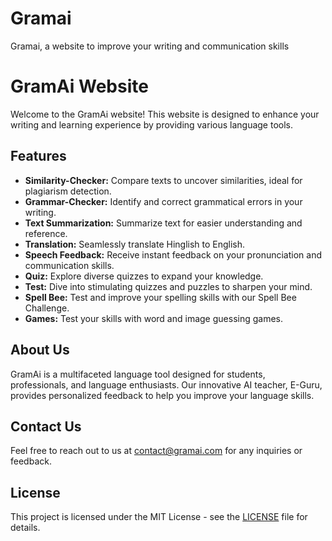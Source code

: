 # Gramai
Gramai, a website to improve your writing and communication skills
# GramAi Website

Welcome to the GramAi website! This website is designed to enhance your writing and learning experience by providing various language tools. 

## Features

- **Similarity-Checker:** Compare texts to uncover similarities, ideal for plagiarism detection.
- **Grammar-Checker:** Identify and correct grammatical errors in your writing.
- **Text Summarization:** Summarize text for easier understanding and reference.
- **Translation:** Seamlessly translate Hinglish to English.
- **Speech Feedback:** Receive instant feedback on your pronunciation and communication skills.
- **Quiz:** Explore diverse quizzes to expand your knowledge.
- **Test:** Dive into stimulating quizzes and puzzles to sharpen your mind.
- **Spell Bee:** Test and improve your spelling skills with our Spell Bee Challenge.
- **Games:** Test your skills with word and image guessing games.

## About Us

GramAi is a multifaceted language tool designed for students, professionals, and language enthusiasts. Our innovative AI teacher, E-Guru, provides personalized feedback to help you improve your language skills.

## Contact Us

Feel free to reach out to us at [contact@gramai.com](mailto:ns952140@gmail.com) for any inquiries or feedback.

## License

This project is licensed under the MIT License - see the [LICENSE](LICENSE) file for details.
